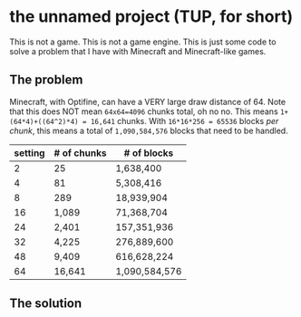 # the unnamed project (TUP, for short)

This is not a game. This is not a game engine. This is just some code to solve a problem that I have with Minecraft and Minecraft-like games.

## The problem

Minecraft, with Optifine, can have a VERY large draw distance of 64. Note that this does NOT mean `64x64=4096` chunks total, oh no no. This means `1+(64*4)+((64^2)*4) = 16,641` chunks. With `16*16*256 = 65536` blocks *per chunk*, this means a total of `1,090,584,576` blocks that need to be handled.

| setting | # of chunks | # of blocks   |
| ------- | ----------- | ------------- |
| 2       | 25          | 1,638,400     |
| 4       | 81          | 5,308,416     |
| 8       | 289         | 18,939,904    |
| 16      | 1,089       | 71,368,704    |
| 24      | 2,401       | 157,351,936   |
| 32      | 4,225       | 276,889,600   |
| 48      | 9,409       | 616,628,224   |
| 64      | 16,641      | 1,090,584,576 |

## The solution
